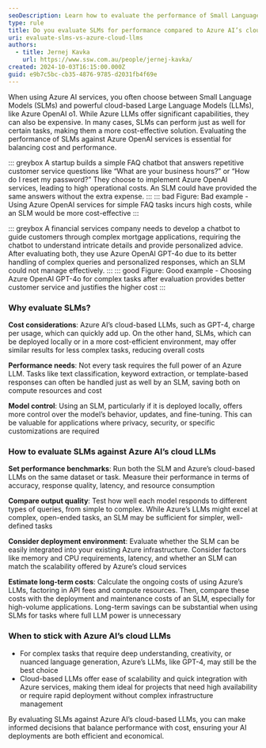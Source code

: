```yaml
---
seoDescription: Learn how to evaluate the performance of Small Language Models (SLMs) compared to Azure AI’s cloud-based LLMs to find the most cost-effective and efficient solution.
type: rule
title: Do you evaluate SLMs for performance compared to Azure AI’s cloud-based LLMs?
uri: evaluate-slms-vs-azure-cloud-llms
authors:
  - title: Jernej Kavka
    url: https://www.ssw.com.au/people/jernej-kavka/
created: 2024-10-03T16:15:00.000Z
guid: e9b7c5bc-cb35-4876-9785-d2031fb4f69e
---
```


When using Azure AI services, you often choose between Small Language Models (SLMs) and powerful cloud-based Large Language Models (LLMs), like Azure OpenAI o1. While Azure LLMs offer significant capabilities, they can also be expensive. In many cases, SLMs can perform just as well for certain tasks, making them a more cost-effective solution. Evaluating the performance of SLMs against Azure OpenAI services is essential for balancing cost and performance.

<!--endintro-->
::: greybox
A startup builds a simple FAQ chatbot that answers repetitive customer service questions like “What are your business hours?” or “How do I reset my password?” They choose to implement Azure OpenAI services, leading to high operational costs. An SLM could have provided the same answers without the extra expense.
:::
::: bad
Figure: Bad example - Using Azure OpenAI services for simple FAQ tasks incurs high costs, while an SLM would be more cost-effective
:::

::: greybox
A financial services company needs to develop a chatbot to guide customers through complex mortgage applications, requiring the chatbot to understand intricate details and provide personalized advice. After evaluating both, they use Azure OpenAI GPT-4o due to its better handling of complex queries and personalized responses, which an SLM could not manage effectively.
:::
::: good
Figure: Good example - Choosing Azure OpenAI GPT-4o for complex tasks after evaluation provides better customer service and justifies the higher cost
:::

### Why evaluate SLMs?

**Cost considerations**: Azure AI’s cloud-based LLMs, such as GPT-4, charge per usage, which can quickly add up. On the other hand, SLMs, which can be deployed locally or in a more cost-efficient environment, may offer similar results for less complex tasks, reducing overall costs

**Performance needs**: Not every task requires the full power of an Azure LLM. Tasks like text classification, keyword extraction, or template-based responses can often be handled just as well by an SLM, saving both on compute resources and cost

**Model control**: Using an SLM, particularly if it is deployed locally, offers more control over the model’s behavior, updates, and fine-tuning. This can be valuable for applications where privacy, security, or specific customizations are required

### How to evaluate SLMs against Azure AI’s cloud LLMs

**Set performance benchmarks**: Run both the SLM and Azure’s cloud-based LLMs on the same dataset or task. Measure their performance in terms of accuracy, response quality, latency, and resource consumption

**Compare output quality**: Test how well each model responds to different types of queries, from simple to complex. While Azure’s LLMs might excel at complex, open-ended tasks, an SLM may be sufficient for simpler, well-defined tasks

**Consider deployment environment**: Evaluate whether the SLM can be easily integrated into your existing Azure infrastructure. Consider factors like memory and CPU requirements, latency, and whether an SLM can match the scalability offered by Azure’s cloud services

**Estimate long-term costs**: Calculate the ongoing costs of using Azure’s LLMs, factoring in API fees and compute resources. Then, compare these costs with the deployment and maintenance costs of an SLM, especially for high-volume applications. Long-term savings can be substantial when using SLMs for tasks where full LLM power is unnecessary

### When to stick with Azure AI’s cloud LLMs

* For complex tasks that require deep understanding, creativity, or nuanced language generation, Azure’s LLMs, like GPT-4, may still be the best choice
* Cloud-based LLMs offer ease of scalability and quick integration with Azure services, making them ideal for projects that need high availability or require rapid deployment without complex infrastructure management

By evaluating SLMs against Azure AI’s cloud-based LLMs, you can make informed decisions that balance performance with cost, ensuring your AI deployments are both efficient and economical.
